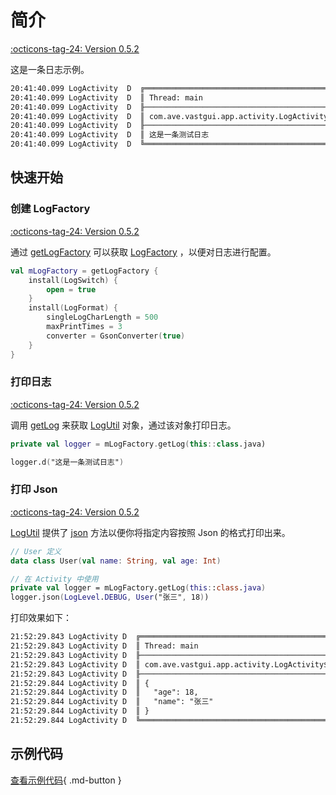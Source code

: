 # 简介

[:octicons-tag-24: Version 0.5.2](https://ave.entropy2020.cn/version/VastTools/#052)

这是一条日志示例。

```xml
20:41:40.099 LogActivity  D  ╔═════════════════════════════════════════════════════════════════════════════
20:41:40.099 LogActivity  D  ║ Thread: main
20:41:40.099 LogActivity  D  ╟─────────────────────────────────────────────────────────────────────────────
20:41:40.099 LogActivity  D  ║ com.ave.vastgui.app.activity.LogActivity$onCreate$2.invoke(LogActivity.kt:44)
20:41:40.099 LogActivity  D  ╟─────────────────────────────────────────────────────────────────────────────
20:41:40.099 LogActivity  D  ║ 这是一条测试日志
20:41:40.099 LogActivity  D  ╚═════════════════════════════════════════════════════════════════════════════
```

## 快速开始

### 创建 LogFactory

[:octicons-tag-24: Version 0.5.2](https://ave.entropy2020.cn/version/VastTools/#052)

通过 [getLogFactory](https://api.ave.entropy2020.cn/VastTools/com.ave.vastgui.tools.log/get-log-factory.html?query=fun%20getLogFactory(factory:%20LogFactory.()%20-%3E%20Unit):%20LogFactory) 可以获取 [LogFactory](https://api.ave.entropy2020.cn/VastTools/com.ave.vastgui.tools.log/-log-factory/index.html) ，以便对日志进行配置。

```kotlin
val mLogFactory = getLogFactory {
    install(LogSwitch) {
        open = true
    }
    install(LogFormat) {
        singleLogCharLength = 500
        maxPrintTimes = 3
        converter = GsonConverter(true)
    }
}
```

### 打印日志

[:octicons-tag-24: Version 0.5.2](https://ave.entropy2020.cn/version/VastTools/#052)

调用 [getLog](https://api.ave.entropy2020.cn/VastTools/com.ave.vastgui.tools.log/-log-factory/get-log.html?query=fun%20getLog(clazz:%20Class%3C*%3E):%20LogUtil) 来获取 [LogUtil](https://api.ave.entropy2020.cn/VastTools/com.ave.vastgui.tools.log/-log-util/index.html) 对象，通过该对象打印日志。

```kotlin
private val logger = mLogFactory.getLog(this::class.java)

logger.d("这是一条测试日志")
```

### 打印 Json

[:octicons-tag-24: Version 0.5.2](https://ave.entropy2020.cn/version/VastTools/#052)

[LogUtil](https://api.ave.entropy2020.cn/VastTools/com.ave.vastgui.tools.log/-log-util/index.html) 提供了 [json](https://api.ave.entropy2020.cn/VastTools/com.ave.vastgui.tools.log/-log-util/json.html) 方法以便你将指定内容按照 Json 的格式打印出来。

```kotlin
// User 定义
data class User(val name: String, val age: Int)

// 在 Activity 中使用
private val logger = mLogFactory.getLog(this::class.java)
logger.json(LogLevel.DEBUG, User("张三", 18))
```

打印效果如下：

```xml
21:52:29.843 LogActivity D  ╔═════════════════════════════════════════════════════════════════════════════
21:52:29.843 LogActivity D  ║ Thread: main
21:52:29.843 LogActivity D  ╟─────────────────────────────────────────────────────────────────────────────
21:52:29.843 LogActivity D  ║ com.ave.vastgui.app.activity.LogActivity$onCreate$2.invoke(LogActivity.kt:45)
21:52:29.843 LogActivity D  ╟─────────────────────────────────────────────────────────────────────────────
21:52:29.844 LogActivity D  ║ {
21:52:29.844 LogActivity D  ║   "age": 18,
21:52:29.844 LogActivity D  ║   "name": "张三"
21:52:29.844 LogActivity D  ║ }
21:52:29.844 LogActivity D  ╚═════════════════════════════════════════════════════════════════════════════
```

## 示例代码

[查看示例代码](https://github.com/SakurajimaMaii/Android-Vast-Extension/tree/develop/app/src/main/java/com/ave/vastgui/app/activity/log){ .md-button }
